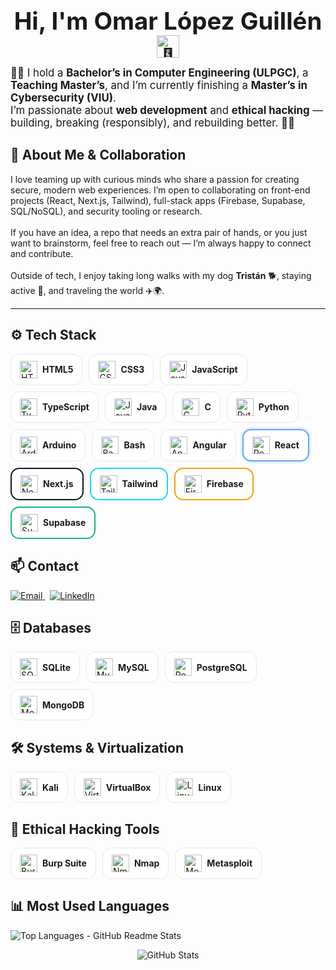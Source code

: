 <!-- PROFILE: README.md — Omar López Guillén -->

<!-- TITLE (centered only) -->
<div align="center" style="margin-top: 10px;">
  <h1 style="margin:0; font-size: 2.4rem; line-height:1.2;">
    Hi, I'm <span title="Omar López Guillén">Omar López Guillén</span>
    <img src="https://iam-weijie.github.io/wave/hand-emoji.svg" alt="👋" width="36" height="36" style="vertical-align: middle;">
  </h1>
</div>

<!-- INTRO (left-aligned) -->
<p style="max-width:900px; margin:14px 0; font-size:1.05rem;">
  👨‍💻 I hold a <b>Bachelor’s in Computer Engineering (ULPGC)</b>, a <b>Teaching Master’s</b>, and I’m currently finishing a <b>Master’s in Cybersecurity (VIU)</b>.<br/>
  I’m passionate about <b>web development</b> and <b>ethical hacking</b> — building, breaking (responsibly), and rebuilding better. 🚀🔐
</p>

<!-- ABOUT & COLLAB -->
<h2>🤝 About Me & Collaboration</h2>
<p style="max-width:900px; margin:8px 0;">
  I love teaming up with curious minds who share a passion for creating secure, modern web experiences. I’m open to collaborating on front-end projects (React, Next.js, Tailwind), full-stack apps (Firebase, Supabase, SQL/NoSQL), and security tooling or research.<br/><br/>
  If you have an idea, a repo that needs an extra pair of hands, or you just want to brainstorm, feel free to reach out — I’m always happy to connect and contribute.
  <br/><br/>
  Outside of tech, I enjoy taking long walks with my dog <b>Tristán</b> 🐕, staying active 🏃, and traveling the world ✈️🌍.
</p>

<hr/>

<!-- Helper: chip style (inline on each) 
     Using white background chips so dark-mode black logos remain visible. -->

<!-- TECH STACK -->
<h2>⚙️ Tech Stack</h2>
<div style="display:flex; flex-wrap:wrap; gap:10px; justify-content:flex-start;">

  <!-- HTML5 -->
  <div style="display:flex; align-items:center; gap:8px; padding:10px 14px; background:#ffffff; border:1px solid #e5e7eb; border-radius:14px;">
    <img src="https://cdn.jsdelivr.net/gh/devicons/devicon/icons/html5/html5-original.svg" width="28" height="28" alt="HTML5">
    <span><b>HTML5</b></span>
  </div>

  <!-- CSS3 -->
  <div style="display:flex; align-items:center; gap:8px; padding:10px 14px; background:#ffffff; border:1px solid #e5e7eb; border-radius:14px;">
    <img src="https://cdn.jsdelivr.net/gh/devicons/devicon/icons/css3/css3-original.svg" width="28" height="28" alt="CSS3">
    <span><b>CSS3</b></span>
  </div>

  <!-- JavaScript -->
  <div style="display:flex; align-items:center; gap:8px; padding:10px 14px; background:#ffffff; border:1px solid #e5e7eb; border-radius:14px;">
    <img src="https://cdn.jsdelivr.net/gh/devicons/devicon/icons/javascript/javascript-original.svg" width="28" height="28" alt="JavaScript">
    <span><b>JavaScript</b></span>
  </div>

  <!-- TypeScript -->
  <div style="display:flex; align-items:center; gap:8px; padding:10px 14px; background:#ffffff; border:1px solid #e5e7eb; border-radius:14px;">
    <img src="https://cdn.jsdelivr.net/gh/devicons/devicon/icons/typescript/typescript-original.svg" width="28" height="28" alt="TypeScript">
    <span><b>TypeScript</b></span>
  </div>

  <!-- Java -->
  <div style="display:flex; align-items:center; gap:8px; padding:10px 14px; background:#ffffff; border:1px solid #e5e7eb; border-radius:14px;">
    <img src="https://cdn.jsdelivr.net/gh/devicons/devicon/icons/java/java-original.svg" width="28" height="28" alt="Java">
    <span><b>Java</b></span>
  </div>

  <!-- C (fixed icon) -->
  <div style="display:flex; align-items:center; gap:8px; padding:10px 14px; background:#ffffff; border:1px solid #e5e7eb; border-radius:14px;">
    <img src="https://cdn.jsdelivr.net/gh/devicons/devicon/icons/c/c-original.svg" width="28" height="28" alt="C">
    <span><b>C</b></span>
  </div>

  <!-- Python -->
  <div style="display:flex; align-items:center; gap:8px; padding:10px 14px; background:#ffffff; border:1px solid #e5e7eb; border-radius:14px;">
    <img src="https://cdn.jsdelivr.net/gh/devicons/devicon/icons/python/python-original.svg" width="28" height="28" alt="Python">
    <span><b>Python</b></span>
  </div>

  <!-- Arduino -->
  <div style="display:flex; align-items:center; gap:8px; padding:10px 14px; background:#ffffff; border:1px solid #e5e7eb; border-radius:14px;">
    <img src="https://cdn.jsdelivr.net/gh/devicons/devicon/icons/arduino/arduino-original.svg" width="28" height="28" alt="Arduino">
    <span><b>Arduino</b></span>
  </div>

  <!-- Bash -->
  <div style="display:flex; align-items:center; gap:8px; padding:10px 14px; background:#ffffff; border:1px solid #e5e7eb; border-radius:14px;">
    <img src="https://cdn.jsdelivr.net/gh/devicons/devicon/icons/bash/bash-original.svg" width="28" height="28" alt="Bash">
    <span><b>Bash</b></span>
  </div>

  <!-- Angular -->
  <div style="display:flex; align-items:center; gap:8px; padding:10px 14px; background:#ffffff; border:1px solid #e5e7eb; border-radius:14px;">
    <img src="https://cdn.jsdelivr.net/gh/devicons/devicon/icons/angularjs/angularjs-original.svg" width="28" height="28" alt="Angular">
    <span><b>Angular</b></span>
  </div>

  <!-- React (highlighted) -->
  <div style="display:flex; align-items:center; gap:8px; padding:10px 14px; background:#ffffff; border:2px solid #60a5fa; border-radius:14px; box-shadow:0 0 0 3px rgba(96,165,250,.15);">
    <img src="https://cdn.jsdelivr.net/gh/devicons/devicon/icons/react/react-original.svg" width="28" height="28" alt="React">
    <span><b>React</b></span>
  </div>

  <!-- Next.js (black logo made visible on white chip) -->
  <div style="display:flex; align-items:center; gap:8px; padding:10px 14px; background:#ffffff; border:2px solid #111827; border-radius:14px;">
    <img src="https://cdn.jsdelivr.net/gh/devicons/devicon/icons/nextjs/nextjs-original.svg" width="28" height="28" alt="Next.js">
    <span><b>Next.js</b></span>
  </div>

  <!-- Tailwind CSS -->
  <div style="display:flex; align-items:center; gap:8px; padding:10px 14px; background:#ffffff; border:2px solid #22d3ee; border-radius:14px;">
    <img src="https://cdn.jsdelivr.net/gh/devicons/devicon/icons/tailwindcss/tailwindcss-original.svg" width="28" height="28" alt="Tailwind CSS">
    <span><b>Tailwind</b></span>
  </div>

  <!-- Firebase -->
  <div style="display:flex; align-items:center; gap:8px; padding:10px 14px; background:#ffffff; border:2px solid #f59e0b; border-radius:14px;">
    <img src="https://cdn.jsdelivr.net/gh/devicons/devicon/icons/firebase/firebase-plain.svg" width="28" height="28" alt="Firebase">
    <span><b>Firebase</b></span>
  </div>

  <!-- Supabase (black/green — safe on white chip) -->
  <div style="display:flex; align-items:center; gap:8px; padding:10px 14px; background:#ffffff; border:2px solid #10b981; border-radius:14px;">
    <img src="https://cdn.jsdelivr.net/npm/simple-icons@v13/icons/supabase.svg" width="28" height="28" alt="Supabase">
    <span><b>Supabase</b></span>
  </div>
</div>

<!-- CONTACT -->
<h2>📫 Contact</h2>
<p>
  <a href="mailto:omar.estudio36@gmail.com">
    <img alt="Email" src="https://img.shields.io/badge/Email-omar.estudio36%40gmail.com-red?style=for-the-badge">
  </a>
  &nbsp;
  <a href="https://www.linkedin.com/in/omar-l%C3%B3pez-guill%C3%A9n-660a62275/">
    <img alt="LinkedIn" src="https://img.shields.io/badge/LinkedIn-Omar%20L%C3%B3pez%20Guill%C3%A9n-blue?logo=linkedin&style=for-the-badge">
  </a>
</p>

<!-- DATABASES -->
<h2>🗄️ Databases</h2>
<div style="display:flex; flex-wrap:wrap; gap:10px; justify-content:flex-start;">
  <div style="display:flex; align-items:center; gap:8px; padding:10px 14px; background:#ffffff; border:1px solid #e5e7eb; border-radius:14px;">
    <img src="https://cdn.jsdelivr.net/gh/devicons/devicon/icons/sqlite/sqlite-plain.svg" width="28" height="28" alt="SQLite">
    <span><b>SQLite</b></span>
  </div>
  <div style="display:flex; align-items:center; gap:8px; padding:10px 14px; background:#ffffff; border:1px solid #e5e7eb; border-radius:14px;">
    <img src="https://cdn.jsdelivr.net/gh/devicons/devicon/icons/mysql/mysql-original.svg" width="28" height="28" alt="MySQL">
    <span><b>MySQL</b></span>
  </div>
  <div style="display:flex; align-items:center; gap:8px; padding:10px 14px; background:#ffffff; border:1px solid #e5e7eb; border-radius:14px;">
    <img src="https://cdn.jsdelivr.net/gh/devicons/devicon/icons/postgresql/postgresql-original.svg" width="28" height="28" alt="PostgreSQL">
    <span><b>PostgreSQL</b></span>
  </div>
  <div style="display:flex; align-items:center; gap:8px; padding:10px 14px; background:#ffffff; border:1px solid #e5e7eb; border-radius:14px;">
    <img src="https://cdn.jsdelivr.net/gh/devicons/devicon/icons/mongodb/mongodb-original.svg" width="28" height="28" alt="MongoDB">
    <span><b>MongoDB</b></span>
  </div>
</div>

<!-- SYSTEMS / VIRTUALIZATION -->
<h2>🛠️ Systems & Virtualization</h2>
<div style="display:flex; flex-wrap:wrap; gap:10px; justify-content:flex-start;">
  <div style="display:flex; align-items:center; gap:8px; padding:10px 14px; background:#ffffff; border:1px solid #e5e7eb; border-radius:14px;">
    <img src="https://cdn.jsdelivr.net/npm/simple-icons@v13/icons/kalilinux.svg" width="28" height="28" alt="Kali Linux">
    <span><b>Kali</b></span>
  </div>
  <div style="display:flex; align-items:center; gap:8px; padding:10px 14px; background:#ffffff; border:1px solid #e5e7eb; border-radius:14px;">
    <img src="https://cdn.jsdelivr.net/npm/simple-icons@v13/icons/virtualbox.svg" width="28" height="28" alt="VirtualBox">
    <span><b>VirtualBox</b></span>
  </div>
  <div style="display:flex; align-items:center; gap:8px; padding:10px 14px; background:#ffffff; border:1px solid #e5e7eb; border-radius:14px;">
    <img src="https://cdn.jsdelivr.net/gh/devicons/devicon/icons/linux/linux-original.svg" width="28" height="28" alt="Linux">
    <span><b>Linux</b></span>
  </div>
</div>

<!-- ETHICAL HACKING TOOLS -->
<h2>🧪 Ethical Hacking Tools</h2>
<div style="display:flex; flex-wrap:wrap; gap:10px; justify-content:flex-start;">
  <div style="display:flex; align-items:center; gap:8px; padding:10px 14px; background:#ffffff; border:1px solid #e5e7eb; border-radius:14px;">
    <img src="https://cdn.jsdelivr.net/npm/simple-icons@v13/icons/burpsuite.svg" width="28" height="28" alt="Burp Suite">
    <span><b>Burp Suite</b></span>
  </div>
  <div style="display:flex; align-items:center; gap:8px; padding:10px 14px; background:#ffffff; border:1px solid #e5e7eb; border-radius:14px;">
    <img src="https://cdn.jsdelivr.net/npm/simple-icons@v13/icons/nmap.svg" width="28" height="28" alt="Nmap">
    <span><b>Nmap</b></span>
  </div>
  <div style="display:flex; align-items:center; gap:8px; padding:10px 14px; background:#ffffff; border:1px solid #e5e7eb; border-radius:14px;">
    <img src="https://cdn.jsdelivr.net/npm/simple-icons@v13/icons/metasploit.svg" width="28" height="28" alt="Metasploit">
    <span><b>Metasploit</b></span>
  </div>
</div>

<!-- MOST USED LANGUAGES -->
<h2>📊 Most Used Languages</h2>
<p>
  <img
    src="https://github-readme-stats.vercel.app/api/top-langs/?username=OmarLopezGuillen&layout=compact&langs_count=10&theme=transparent"
    alt="Top Languages - GitHub Readme Stats"
  />
</p>

<p align="center">
  <img
    src="https://github-readme-stats.vercel.app/api?username=OmarLopezGuillen&show_icons=true&theme=transparent"
    alt="GitHub Stats"
  />
</p>


